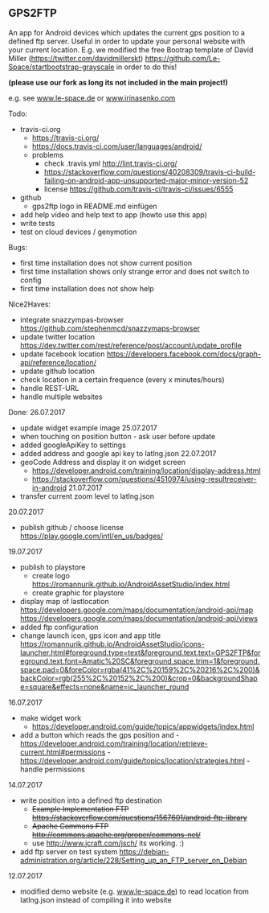 GPS2FTP
-------
An app for Android devices which updates the current gps position to a defined ftp server.
Useful in order to update your personal website with your current location. E.g. 
we modified the free Bootrap template of David Miller (https://twitter.com/davidmillerskt)
https://github.com/Le-Space/startbootstrap-grayscale in order to do this! 

**(please use our fork as long its not included in the main project!)**

e.g. see www.le-space.de or www.irinasenko.com

Todo:
- travis-ci.org
    - https://travis-ci.org/
    - https://docs.travis-ci.com/user/languages/android/
    - problems
        - check .travis.yml http://lint.travis-ci.org/
        - https://stackoverflow.com/questions/40208309/travis-ci-build-failing-on-android-app-unsupported-major-minor-version-52
        - license https://github.com/travis-ci/travis-ci/issues/6555
- github
    - gps2ftp logo in README.md einfügen
- add help video and help text to app (howto use this app)
- write tests
- test on cloud devices / genymotion 

Bugs:
- first time installation does not show current position 
- first time installation shows only strange error and does not switch to config
- first time installation does not show help


Nice2Haves:
- integrate snazzympas-browser
    https://github.com/stephenmcd/snazzymaps-browser
- update twitter location
    https://dev.twitter.com/rest/reference/post/account/update_profile
- update facebook location
    https://developers.facebook.com/docs/graph-api/reference/location/
- update github location
- check location in a certain frequence (every x minutes/hours)
- handle REST-URL
- handle multiple websites 
    
Done:
26.07.2017
- update widget example image 
25.07.2017
- when touching on position button - ask user before update
- added googleApiKey to settings
- added address and google api key to latlng.json
22.07.2017
- geoCode Address and display it on widget screen
     - https://developer.android.com/training/location/display-address.html
     - https://stackoverflow.com/questions/4510974/using-resultreceiver-in-android
21.07.2017
- transfer current zoom level to latlng.json

20.07.2017
- publish github / choose license 
    https://play.google.com/intl/en_us/badges/

19.07.2017
- publish to playstore
    - create logo https://romannurik.github.io/AndroidAssetStudio/index.html
    - create graphic for playstore 
- display map of lastlocation 
    https://developers.google.com/maps/documentation/android-api/map
    https://developers.google.com/maps/documentation/android-api/views
- added ftp configuration 
- change launch icon, gps icon and app title
    https://romannurik.github.io/AndroidAssetStudio/icons-launcher.html#foreground.type=text&foreground.text.text=GPS2FTP&foreground.text.font=Amatic%20SC&foreground.space.trim=1&foreground.space.pad=0&foreColor=rgba(41%2C%20159%2C%20216%2C%200)&backColor=rgb(255%2C%20152%2C%200)&crop=0&backgroundShape=square&effects=none&name=ic_launcher_round

16.07.2017 
- make widget work
    - https://developer.android.com/guide/topics/appwidgets/index.html
- add a button which reads the gps position and
             - https://developer.android.com/training/location/retrieve-current.html#permissions
             - https://developer.android.com/guide/topics/location/strategies.html
             - handle permissions
 
14.07.2017
- write position into a defined ftp destination
    - ~~Example Implementation FTP https://stackoverflow.com/questions/1567601/android-ftp-library~~
    - ~~Apache Commons FTP http://commons.apache.org/proper/commons-net/~~ 
    - use http://www.jcraft.com/jsch/ its working. :)
- add ftp server on test system https://debian-administration.org/article/228/Setting_up_an_FTP_server_on_Debian

12.07.2017
- modified demo website (e.g. www.le-space.de) to read location from latlng.json instead of compiling it into website

